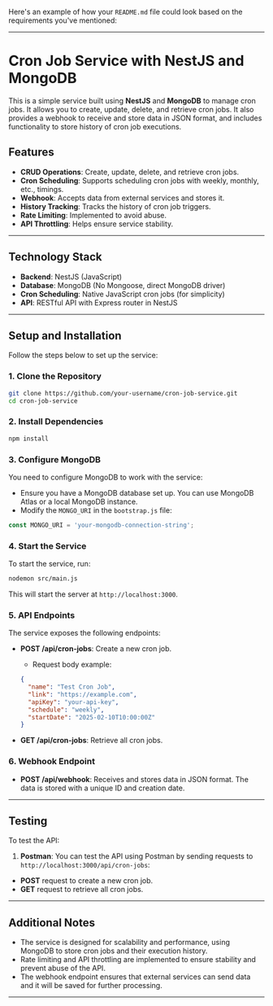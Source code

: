 Here's an example of how your `README.md` file could look based on the requirements you've mentioned:

---

# Cron Job Service with NestJS and MongoDB

This is a simple service built using **NestJS** and **MongoDB** to manage cron jobs. It allows you to create, update, delete, and retrieve cron jobs. It also provides a webhook to receive and store data in JSON format, and includes functionality to store history of cron job executions.

## Features

- **CRUD Operations**: Create, update, delete, and retrieve cron jobs.
- **Cron Scheduling**: Supports scheduling cron jobs with weekly, monthly, etc., timings.
- **Webhook**: Accepts data from external services and stores it.
- **History Tracking**: Tracks the history of cron job triggers.
- **Rate Limiting**: Implemented to avoid abuse.
- **API Throttling**: Helps ensure service stability.

---

## **Technology Stack**

- **Backend**: NestJS (JavaScript)
- **Database**: MongoDB (No Mongoose, direct MongoDB driver)
- **Cron Scheduling**: Native JavaScript cron jobs (for simplicity)
- **API**: RESTful API with Express router in NestJS

---

## **Setup and Installation**

Follow the steps below to set up the service:

### **1. Clone the Repository**

```bash
git clone https://github.com/your-username/cron-job-service.git
cd cron-job-service
```

### **2. Install Dependencies**

```bash
npm install
```

### **3. Configure MongoDB**

You need to configure MongoDB to work with the service:

- Ensure you have a MongoDB database set up. You can use MongoDB Atlas or a local MongoDB instance.
- Modify the `MONGO_URI` in the `bootstrap.js` file:

```javascript
const MONGO_URI = 'your-mongodb-connection-string';
```

### **4. Start the Service**

To start the service, run:

```bash
nodemon src/main.js
```

This will start the server at `http://localhost:3000`.

### **5. API Endpoints**

The service exposes the following endpoints:

- **POST /api/cron-jobs**: Create a new cron job.

  - Request body example:

  ```json
  {
    "name": "Test Cron Job",
    "link": "https://example.com",
    "apiKey": "your-api-key",
    "schedule": "weekly",
    "startDate": "2025-02-10T10:00:00Z"
  }
  ```

- **GET /api/cron-jobs**: Retrieve all cron jobs.

### **6. Webhook Endpoint**

- **POST /api/webhook**: Receives and stores data in JSON format. The data is stored with a unique ID and creation date.

---

## **Testing**

To test the API:

1. **Postman**: You can test the API using Postman by sending requests to `http://localhost:3000/api/cron-jobs`:

- **POST** request to create a new cron job.
- **GET** request to retrieve all cron jobs.

---



## **Additional Notes**

- The service is designed for scalability and performance, using MongoDB to store cron jobs and their execution history.
- Rate limiting and API throttling are implemented to ensure stability and prevent abuse of the API.
- The webhook endpoint ensures that external services can send data and it will be saved for further processing.

---

